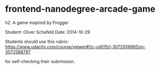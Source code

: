 frontend-nanodegree-arcade-game
===============================

h2. A game inspired by Frogger 

Student: Oliver Schafeld
Date: 2014-10-29


Students should use this rubric: https://www.udacity.com/course/viewer#!/c-ud015/l-3072058665/m-3072588797

for self-checking their submission.
